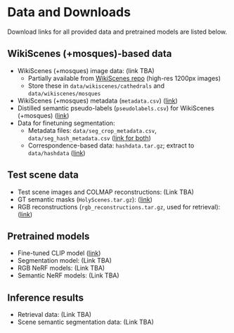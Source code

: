 # Data and Downloads

Download links for all provided data and pretrained models are listed below.

## WikiScenes (+mosques)-based data

* WikiScenes (+mosques) image data: (link TBA)
  * Partially available from [WikiScenes repo](https://github.com/tgxs002/wikiscenes/tree/main) (high-res 1200px images)
  * Store these in `data/wikiscenes/cathedrals` and `data/wikiscenes/mosques`
* WikiScenes (+mosques) metadata (`metadata.csv`) ([link](https://drive.google.com/drive/folders/1n-MH0MPBQ-efxFNQPAqh4TwoMQcoU4AD?usp=sharing))
* Distilled semantic pseudo-labels (`pseudolabels.csv`) for WikiScenes (+mosques) ([link](https://drive.google.com/drive/folders/1n-MH0MPBQ-efxFNQPAqh4TwoMQcoU4AD?usp=sharing))
* Data for finetuning segmentation:
  * Metadata files: `data/seg_crop_metadata.csv`, `data/seg_hash_metadata.csv` ([link for both](https://drive.google.com/drive/folders/1n-MH0MPBQ-efxFNQPAqh4TwoMQcoU4AD?usp=sharing))
  * Correspondence-based data: `hashdata.tar.gz`; extract to `data/hashdata` ([link](https://drive.google.com/drive/folders/1n-MH0MPBQ-efxFNQPAqh4TwoMQcoU4AD?usp=sharing))

## Test scene data

* Test scene images and COLMAP reconstructions: (Link TBA)
* GT semantic masks (`HolyScenes.tar.gz`): ([link](https://drive.google.com/drive/folders/1n-MH0MPBQ-efxFNQPAqh4TwoMQcoU4AD?usp=sharing))
* RGB reconstructions (`rgb_reconstructions.tar.gz`, used for retrieval): ([link](https://drive.google.com/drive/folders/1n-MH0MPBQ-efxFNQPAqh4TwoMQcoU4AD?usp=sharing))

## Pretrained models

* Fine-tuned CLIP model ([link](https://drive.google.com/drive/folders/1n-MH0MPBQ-efxFNQPAqh4TwoMQcoU4AD?usp=sharing))
* Segmentation model: (Link TBA)
* RGB NeRF models: (Link TBA)
* Semantic NeRF models: (Link TBA)

## Inference results

* Retrieval data: (Link TBA)
* Scene semantic segmentation data: (Link TBA)
